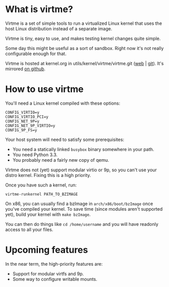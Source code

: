 What is virtme?
===============

Virtme is a set of simple tools to run a virtualized Linux kernel that
uses the host Linux distribution instead of a separate image.

Virtme is tiny, easy to use, and makes testing kernel changes quite simple.

Some day this might be useful as a sort of sandbox.  Right now it's not
really configurable enough for that.

Virtme is hosted at kernel.org in utils/kernel/virtme/virtme.git ([web][korg-web] | [git][korg-git]).  It's mirrored [on github][github].

[korg-web]: https://git.kernel.org/cgit/utils/kernel/virtme/virtme.git "virtme on kernel.org"
[korg-git]: git://git.kernel.org/pub/scm/utils/kernel/virtme/virtme.git "git address"
[github]: https://github.com/amluto/virtme

How to use virtme
=================

You'll need a Linux kernel compiled with these options:

    CONFIG_VIRTIO=y
    CONFIG_VIRTIO_PCI=y
    CONFIG_NET_9P=y
    CONFIG_NET_9P_VIRTIO=y
    CONFIG_9P_FS=y

Your host system will need to satisfy some prerequisites:

* You need a statically linked `busybox` binary somewhere in your path.
* You need Python 3.3.
* You probably need a fairly new copy of qemu.

Virtme does not (yet) support modular virtio or 9p, so you can't use your
distro kernel.  Fixing this is a high priority.

Once you have such a kernel, run:

    virtme-runkernel PATH_TO_BZIMAGE

On x86, you can usually find a bzImage in `arch/x86/boot/bzImage` once you've
compiled your kernel.  To save time (since modules aren't supported yet),
build your kernel with `make bzImage`.

You can then do things like `cd /home/username` and you will have readonly
access to all your files.

Upcoming features
=================

In the near term, the high-priority features are:

* Support for modular virtfs and 9p.
* Some way to configure writable mounts.